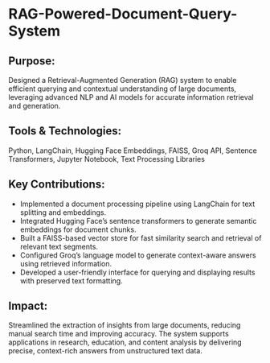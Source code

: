 # RAG-Powered-Document-Query-System
## Purpose: 
Designed a Retrieval-Augmented Generation (RAG) system to enable efficient 
querying and contextual understanding of large documents, leveraging advanced NLP and AI 
models for accurate information retrieval and generation. 
## Tools & Technologies: 
Python, LangChain, Hugging Face Embeddings, FAISS, Groq API, 
Sentence Transformers, Jupyter Notebook, Text Processing Libraries 
## Key Contributions: 
* Implemented a document processing pipeline using LangChain for text splitting and 
embeddings. 
* Integrated Hugging Face’s sentence transformers to generate semantic embeddings 
for document chunks. 
* Built a FAISS-based vector store for fast similarity search and retrieval of relevant 
text segments. 
* Configured Groq’s language model to generate context-aware answers using retrieved 
information. 
* Developed a user-friendly interface for querying and displaying results with preserved 
text formatting. 
## Impact: 
Streamlined the extraction of insights from large documents, reducing 
manual search time and improving accuracy. The system supports applications in 
research, education, and content analysis by delivering precise, context-rich answers 
from unstructured text data. 
